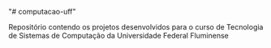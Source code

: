 "# computacao-uff" 

Repositório contendo os projetos desenvolvidos para o curso de Tecnologia de Sistemas de Computação da Universidade Federal Fluminense


